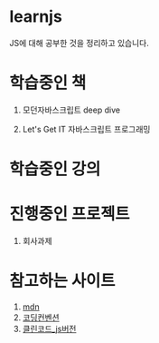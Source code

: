 # learnjs

JS에 대해 공부한 것을 정리하고 있습니다.


# 학습중인 책

1. 모던자바스크립트 deep dive

2. Let's Get IT 자바스크립트 프로그래밍

# 학습중인 강의

# 진행중인 프로젝트
1. 회사과제

# 참고하는 사이트


1. [mdn](https://developer.mozilla.org/ko/docs/Web/JavaScript)
2. [코딩컨벤션](https://ui.toast.com/fe-guide/ko_CODING-CONVENTION)
3. [클린코드_js버전](https://github.com/qkraudghgh/clean-code-javascript-ko)